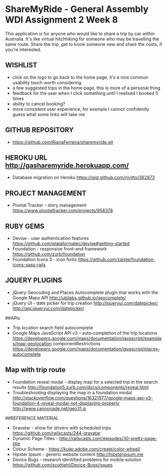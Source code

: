 # ShareMyRide - General Assembly WDI Assignment 2 Week 8

This application is for anyone who would like to share a trip by car within Australia. It's like virtual hitchhiking for someone who may be travelling the same route. Share the trip, get to know someone new and share the costs, if you're interested.

## WISHLIST
*  click on the logo to go back to the home page, it's a nice common usability touch worth considering
*  a few suggested trips in the home page, this is more of a personal thing
*  feedback for the user when I click something until I realised I booked 5 times
*  ability to cancel booking?
*  more consistent user experience, for example I cannot confidently guess what some links will take me

## GITHUB REPOSITORY
*  https://github.com/RianaFerreira/sharemyride.git

## HEROKU URL http://gasharemyride.herokuapp.com/
*  Database migration on Heroku https://gist.github.com/njvitto/362873

## PROJECT MANAGEMENT
*  Pivotal Tracker - story management https://www.pivotaltracker.com/projects/958378

## RUBY GEMS
*  Devise - user authentication features https://github.com/plataformatec/devise#getting-started
*  Foundation - responsive front-end framework https://github.com/zurb/foundation
*  Foundation Icons 3 - icon fonts https://github.com/zaiste/foundation-icons-sass-rails


## JQUERY PLUGINS
*  jQuery Geocoding and Places Autocomplete plugin that works with the Google Maps API
  http://ubilabs.github.io/geocomplete/
*  jQuery UI - date picker for trip creation
  http://jqueryui.com/datepicker/
  http://api.jqueryui.com/datepicker/

##APIs
*  Trip location search field autocomplete
*  Google Maps JavaScript API v3 - auto-completion of the trip locations https://developers.google.com/maps/documentation/javascript/examples/map-geolocation
  componentRestrictions https://developers.google.com/maps/documentation/javascript/places-autocomplete

## Map with trip route
*  Foundation reveal modal - display map for a selected trip in the search results http://foundation5.zurb.com/docs/components/reveal.html
*  Troubleshooting displaying the map in a foundation modal
  http://stackoverflow.com/questions/16321577/google-maps-api-v3-foundation-4-reveal-modal-not-displaying-properly
  http://www.cannonade.net/geo31.js

##REFERENCE MATERIAL
*  Gravatar - show for drivers with scheduled trips https://github.com/railscasts/244-gravatar
*  Dynamic Page Titles - http://railscasts.com/episodes/30-pretty-page-title
*  Colour Scheme - https://kuler.adobe.com/create/color-wheel/
*  Hipster Ipsum - generic website content http://hipsteripsum.me
*  Device Bugs - research identified problems for mobile solution https://github.com/scottjehl/Device-Bugs/issues

